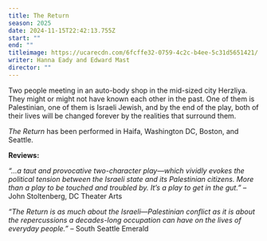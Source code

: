 ```yaml
---
title: The Return
season: 2025
date: 2024-11-15T22:42:13.755Z
start: ""
end: ""
titleimage: https://ucarecdn.com/6fcffe32-0759-4c2c-b4ee-5c31d5651421/
writer: Hanna Eady and Edward Mast
director: ""
---
```

Two people meeting in an auto-body shop in the mid-sized city Herzliya. They might or might not have known each other in the past. One of them is Palestinian, one of them is Israeli Jewish, and by the end of the play, both of their lives will be changed forever by the realities that surround them.

*The Return* has been performed in Haifa, Washington DC, Boston, and Seattle.

**Reviews:**

*“…a taut and provocative two-character play—which vividly evokes the political tension between the Israeli state and its Palestinian citizens. More than a play to be touched and troubled by. It’s a play to get in the gut.”* – John Stoltenberg, DC Theater Arts 

*“The Return is as much about the Israeli—Palestinian conflict as it is about the repercussions a decades-long occupation can have on the lives of everyday people.”* – South Seattle Emerald